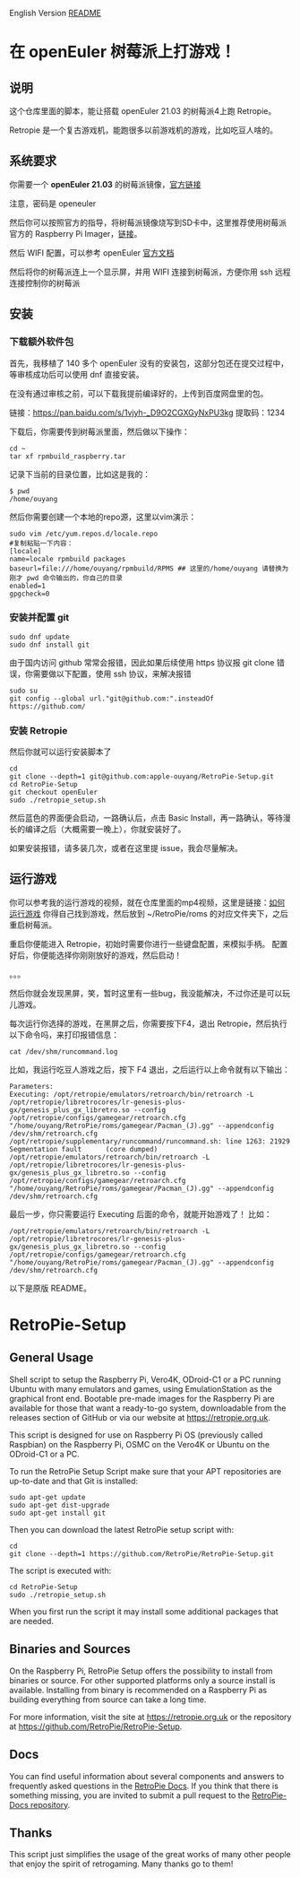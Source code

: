 English Version [README](./README.en.md)
# 在 openEuler 树莓派上打游戏！
## 说明
这个仓库里面的脚本，能让搭载 openEuler 21.03 的树莓派4上跑 Retropie。

Retropie 是一个复古游戏机，能跑很多以前游戏机的游戏，比如吃豆人啥的。

## 系统要求
你需要一个 **openEuler 21.03** 的树莓派镜像，[官方链接](https://repo.openeuler.org/openEuler-21.03/raspi_img/openEuler-21.03-raspi-aarch64.img.xz)

注意，密码是 openeuler

然后你可以按照官方的指导，将树莓派镜像烧写到SD卡中，这里推荐使用树莓派官方的 Raspberry Pi Imager，[链接](https://www.raspberrypi.org/software/)。

然后 WIFI 配置，可以参考 openEuler [官方文档](https://gitee.com/openeuler/raspberrypi/blob/master/documents/%E6%A0%91%E8%8E%93%E6%B4%BE%E4%BD%BF%E7%94%A8.md)

然后将你的树莓派连上一个显示屏，并用 WIFI 连接到树莓派，方便你用 ssh 远程连接控制你的树莓派

## 安装

### 下载额外软件包
首先，我移植了 140 多个 openEuler 没有的安装包，这部分包还在提交过程中，等审核成功后可以使用 dnf 直接安装。

在没有通过审核之前，可以下载我提前编译好的，上传到百度网盘里的包。

链接：https://pan.baidu.com/s/1vjyh-_D9O2CGXGyNxPU3kg 
提取码：1234

下载后，你需要传到树莓派里面，然后做以下操作：
```shell
cd ~
tar xf rpmbuild_raspberry.tar
```

记录下当前的目录位置，比如这是我的：
```shell
$ pwd
/home/ouyang
```

然后你需要创建一个本地的repo源，这里以vim演示：
```shell
sudo vim /etc/yum.repos.d/locale.repo
#复制粘贴一下内容：
[locale]
name=locale rpmbuild packages
baseurl=file:///home/ouyang/rpmbuild/RPMS ## 这里的/home/ouyang 请替换为刚才 pwd 命令输出的，你自己的目录
enabled=1
gpgcheck=0
```

### 安装并配置 git

```shell
sudo dnf update 
sudo dnf install git
```

由于国内访问 github 常常会报错，因此如果后续使用 https 协议报 git clone 错误，你需要做以下配置，使用 ssh 协议，来解决报错

```shell
sudo su 
git config --global url."git@github.com:".insteadOf https://github.com/
```

### 安装 Retropie

然后你就可以运行安装脚本了

```shell
cd
git clone --depth=1 git@github.com:apple-ouyang/RetroPie-Setup.git
cd RetroPie-Setup
git checkout openEuler
sudo ./retropie_setup.sh
```

然后蓝色的界面便会启动，一路确认后，点击 Basic Install，再一路确认，等待漫长的编译之后（大概需要一晚上），你就安装好了。

如果安装报错，请多装几次，或者在这里提 issue，我会尽量解决。

## 运行游戏
你可以参考我的运行游戏的视频，就在仓库里面的mp4视频，这里是链接：[如何运行游戏](./如何在搭载openEuler21.03的树莓派上跑游戏.mp4)
你得自己找到游戏，然后放到 ~/RetroPie/roms 的对应文件夹下，之后重启树莓派。

重启你便能进入 Retropie，初始时需要你进行一些键盘配置，来模拟手柄。
配置好后，你便能选择你刚刚放好的游戏，然后启动！

。。。

然后你就会发现黑屏，笑，暂时这里有一些bug，我没能解决，不过你还是可以玩儿游戏。

每次运行你选择的游戏，在黑屏之后，你需要按下F4，退出 Retropie，然后执行以下命令吗，来打印报错信息：

```shell
cat /dev/shm/runcommand.log
```


比如，我运行吃豆人游戏之后，按下 F4 退出，之后运行以上命令就有以下输出：

```shell
Parameters: 
Executing: /opt/retropie/emulators/retroarch/bin/retroarch -L /opt/retropie/libretrocores/lr-genesis-plus-gx/genesis_plus_gx_libretro.so --config /opt/retropie/configs/gamegear/retroarch.cfg "/home/ouyang/RetroPie/roms/gamegear/Pacman_(J).gg" --appendconfig /dev/shm/retroarch.cfg
/opt/retropie/supplementary/runcommand/runcommand.sh: line 1263: 21929 Segmentation fault      (core dumped) /opt/retropie/emulators/retroarch/bin/retroarch -L /opt/retropie/libretrocores/lr-genesis-plus-gx/genesis_plus_gx_libretro.so --config /opt/retropie/configs/gamegear/retroarch.cfg "/home/ouyang/RetroPie/roms/gamegear/Pacman_(J).gg" --appendconfig /dev/shm/retroarch.cfg
```

最后一步，你只需要运行 Executing 后面的命令，就能开始游戏了！
比如：

```shell
/opt/retropie/emulators/retroarch/bin/retroarch -L /opt/retropie/libretrocores/lr-genesis-plus-gx/genesis_plus_gx_libretro.so --config /opt/retropie/configs/gamegear/retroarch.cfg "/home/ouyang/RetroPie/roms/gamegear/Pacman_(J).gg" --appendconfig /dev/shm/retroarch.cfg
```

以下是原版 README。

RetroPie-Setup
==============

General Usage
-------------

Shell script to setup the Raspberry Pi, Vero4K, ODroid-C1 or a PC running Ubuntu with many emulators and games, using EmulationStation as the graphical front end. Bootable pre-made images for the Raspberry Pi are available for those that want a ready-to-go system, downloadable from the releases section of GitHub or via our website at https://retropie.org.uk.

This script is designed for use on Raspberry Pi OS (previously called Raspbian) on the Raspberry Pi, OSMC on the Vero4K or Ubuntu on the ODroid-C1 or a PC.

To run the RetroPie Setup Script make sure that your APT repositories are up-to-date and that Git is installed:

```shell
sudo apt-get update
sudo apt-get dist-upgrade
sudo apt-get install git
```

Then you can download the latest RetroPie setup script with:

```shell
cd
git clone --depth=1 https://github.com/RetroPie/RetroPie-Setup.git
```

The script is executed with:

```shell
cd RetroPie-Setup
sudo ./retropie_setup.sh
```

When you first run the script it may install some additional packages that are needed.

Binaries and Sources
--------------------

On the Raspberry Pi, RetroPie Setup offers the possibility to install from binaries or source. For other supported platforms only a source install is available. Installing from binary is recommended on a Raspberry Pi as building everything from source can take a long time.

For more information, visit the site at https://retropie.org.uk or the repository at https://github.com/RetroPie/RetroPie-Setup.

Docs
----

You can find useful information about several components and answers to frequently asked questions in the [RetroPie Docs](https://retropie.org.uk/docs/). If you think that there is something missing, you are invited to submit a pull request to the [RetroPie-Docs repository](https://github.com/RetroPie/RetroPie-Docs).


Thanks
------

This script just simplifies the usage of the great works of many other people that enjoy the spirit of retrogaming. Many thanks go to them!
